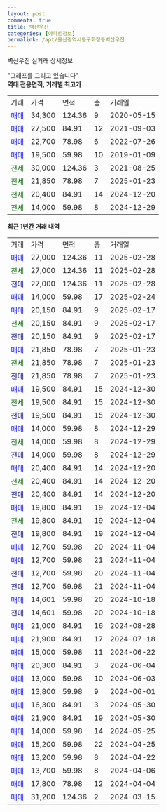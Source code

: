 ```yaml
---
layout: post
comments: true
title: 벽산우진
categories: [아파트정보]
permalink: /apt/울산광역시동구화정동벽산우진
---
```


벽산우진 실거래 상세정보

<script type="text/javascript">
  google.charts.load('current', {'packages':['line', 'corechart']});
  google.charts.setOnLoadCallback(drawChart);

  function drawChart() {
    var data = new google.visualization.DataTable();
    data.addColumn('date', '거래일');
    data.addColumn('number', "매매");
    data.addColumn('number', "전세");
    data.addColumn('number', "전매");

    data.addRows([[new Date(Date.parse("2025-02-28")), 27000, null, null], [new Date(Date.parse("2025-02-28")), null, 27000, null], [new Date(Date.parse("2025-02-28")), null, null, 27000], [new Date(Date.parse("2025-02-24")), 14000, null, null], [new Date(Date.parse("2025-02-17")), 20150, null, null], [new Date(Date.parse("2025-02-17")), null, 20150, null], [new Date(Date.parse("2025-02-17")), null, null, 20150], [new Date(Date.parse("2025-01-23")), 21850, null, null], [new Date(Date.parse("2025-01-23")), null, 21850, null], [new Date(Date.parse("2025-01-23")), null, null, 21850], [new Date(Date.parse("2024-12-30")), 19500, null, null], [new Date(Date.parse("2024-12-30")), null, 19500, null], [new Date(Date.parse("2024-12-30")), null, null, 19500], [new Date(Date.parse("2024-12-29")), 14000, null, null], [new Date(Date.parse("2024-12-29")), null, 14000, null], [new Date(Date.parse("2024-12-29")), null, null, 14000], [new Date(Date.parse("2024-12-20")), 20400, null, null], [new Date(Date.parse("2024-12-20")), null, 20400, null], [new Date(Date.parse("2024-12-20")), null, null, 20400], [new Date(Date.parse("2024-12-04")), 19800, null, null], [new Date(Date.parse("2024-12-04")), null, 19800, null], [new Date(Date.parse("2024-12-04")), null, null, 19800], [new Date(Date.parse("2024-11-04")), 12700, null, null], [new Date(Date.parse("2024-11-04")), 12700, null, null], [new Date(Date.parse("2024-11-04")), null, null, 12700], [new Date(Date.parse("2024-11-04")), null, null, 12700], [new Date(Date.parse("2024-10-18")), 14601, null, null], [new Date(Date.parse("2024-10-18")), null, null, 14601], [new Date(Date.parse("2024-08-28")), 21000, null, null], [new Date(Date.parse("2024-07-18")), 21900, null, null], [new Date(Date.parse("2024-06-22")), 15000, null, null], [new Date(Date.parse("2024-06-04")), 20300, null, null], [new Date(Date.parse("2024-06-03")), 13000, null, null], [new Date(Date.parse("2024-06-01")), 13800, null, null], [new Date(Date.parse("2024-05-30")), 16300, null, null], [new Date(Date.parse("2024-05-30")), 21900, null, null], [new Date(Date.parse("2024-05-25")), 14000, null, null], [new Date(Date.parse("2024-04-25")), 15200, null, null], [new Date(Date.parse("2024-04-22")), 13200, null, null], [new Date(Date.parse("2024-04-06")), 13700, null, null], [new Date(Date.parse("2024-04-04")), 17800, null, null], [new Date(Date.parse("2024-03-15")), 31200, null, null]]);

    var options = {
      hAxis: {
        format: 'yyyy/MM/dd'
      },    
      lineWidth: 0,
      pointsVisible: true,    
      title: '최근 1년간 유형별 실거래가 분포',
      legend: { position: 'bottom' }
    };

    var formatter = new google.visualization.NumberFormat({pattern:'###,###'} );
    formatter.format(data, 1);
    formatter.format(data, 2);
    
    setTimeout(function() {
        var chart = new google.visualization.LineChart(document.getElementById('columnchart_material'));
        chart.draw(data, (options));
        document.getElementById('loading').style.display = 'none';
    }, 200);
  }
</script>


<div id="loading" style="z-index:20; display: block; margin-left: 0px">"그래프를 그리고 있습니다"</div>
<div id="columnchart_material" style="width: 95%; margin-left: 0px; display: block"></div>
<!-- contents start -->
<b>역대 전용면적, 거래별 최고가</b>
<table class="sortable">
    <tr>
      <td>거래</td>
      <td>가격</td>
      <td>면적</td>
      <td>층</td>
      <td>거래일</td>
    </tr>
        <tr>
          <td><a style="color: blue">매매</a></td>
          <td>34,300</td>
          <td>124.36</td>
          <td>9</td>
          <td>2020-05-15</td>
        </tr>            <tr>
          <td><a style="color: blue">매매</a></td>
          <td>27,500</td>
          <td>84.91</td>
          <td>12</td>
          <td>2021-09-03</td>
        </tr>            <tr>
          <td><a style="color: blue">매매</a></td>
          <td>22,700</td>
          <td>78.98</td>
          <td>6</td>
          <td>2022-07-26</td>
        </tr>            <tr>
          <td><a style="color: blue">매매</a></td>
          <td>19,500</td>
          <td>59.98</td>
          <td>10</td>
          <td>2019-01-09</td>
        </tr>        
        <tr>
              <td><a style="color: darkgreen">전세</a></td>
              <td>30,000</td>
              <td>124.36</td>
              <td>3</td>
              <td>2021-08-25</td>
            </tr>            <tr>
              <td><a style="color: darkgreen">전세</a></td>
              <td>21,850</td>
              <td>78.98</td>
              <td>7</td>
              <td>2025-01-23</td>
            </tr>            <tr>
              <td><a style="color: darkgreen">전세</a></td>
              <td>20,400</td>
              <td>84.91</td>
              <td>14</td>
              <td>2024-12-20</td>
            </tr>            <tr>
              <td><a style="color: darkgreen">전세</a></td>
              <td>14,000</td>
              <td>59.98</td>
              <td>8</td>
              <td>2024-12-29</td>
            </tr>        
    
</table>

<b>최근 1년간 거래 내역</b>

<table class="sortable">
    <tr>
      <td>거래</td>
      <td>가격</td>
      <td>면적</td>
      <td>층</td>
      <td>거래일</td>
    </tr>
    <tr>
      <td><a style="color: blue">매매</a></td>
      <td>27,000</td>
      <td>124.36</td>
      <td>11</td>
      <td>2025-02-28</td>
    </tr>          <tr>
      <td><a style="color: darkgreen">전세</a></td>
      <td>27,000</td>
      <td>124.36</td>
      <td>11</td>
      <td>2025-02-28</td>
    </tr>          <tr>
      <td><a style="color: darkblue">전매</a></td>
      <td>27,000</td>
      <td>124.36</td>
      <td>11</td>
      <td>2025-02-28</td>
    </tr>          <tr>
      <td><a style="color: blue">매매</a></td>
      <td>14,000</td>
      <td>59.98</td>
      <td>17</td>
      <td>2025-02-24</td>
    </tr>          <tr>
      <td><a style="color: blue">매매</a></td>
      <td>20,150</td>
      <td>84.91</td>
      <td>9</td>
      <td>2025-02-17</td>
    </tr>          <tr>
      <td><a style="color: darkgreen">전세</a></td>
      <td>20,150</td>
      <td>84.91</td>
      <td>9</td>
      <td>2025-02-17</td>
    </tr>          <tr>
      <td><a style="color: darkblue">전매</a></td>
      <td>20,150</td>
      <td>84.91</td>
      <td>9</td>
      <td>2025-02-17</td>
    </tr>          <tr>
      <td><a style="color: blue">매매</a></td>
      <td>21,850</td>
      <td>78.98</td>
      <td>7</td>
      <td>2025-01-23</td>
    </tr>          <tr>
      <td><a style="color: darkgreen">전세</a></td>
      <td>21,850</td>
      <td>78.98</td>
      <td>7</td>
      <td>2025-01-23</td>
    </tr>          <tr>
      <td><a style="color: darkblue">전매</a></td>
      <td>21,850</td>
      <td>78.98</td>
      <td>7</td>
      <td>2025-01-23</td>
    </tr>          <tr>
      <td><a style="color: blue">매매</a></td>
      <td>19,500</td>
      <td>84.91</td>
      <td>15</td>
      <td>2024-12-30</td>
    </tr>          <tr>
      <td><a style="color: darkgreen">전세</a></td>
      <td>19,500</td>
      <td>84.91</td>
      <td>15</td>
      <td>2024-12-30</td>
    </tr>          <tr>
      <td><a style="color: darkblue">전매</a></td>
      <td>19,500</td>
      <td>84.91</td>
      <td>15</td>
      <td>2024-12-30</td>
    </tr>          <tr>
      <td><a style="color: blue">매매</a></td>
      <td>14,000</td>
      <td>59.98</td>
      <td>8</td>
      <td>2024-12-29</td>
    </tr>          <tr>
      <td><a style="color: darkgreen">전세</a></td>
      <td>14,000</td>
      <td>59.98</td>
      <td>8</td>
      <td>2024-12-29</td>
    </tr>          <tr>
      <td><a style="color: darkblue">전매</a></td>
      <td>14,000</td>
      <td>59.98</td>
      <td>8</td>
      <td>2024-12-29</td>
    </tr>          <tr>
      <td><a style="color: blue">매매</a></td>
      <td>20,400</td>
      <td>84.91</td>
      <td>14</td>
      <td>2024-12-20</td>
    </tr>          <tr>
      <td><a style="color: darkgreen">전세</a></td>
      <td>20,400</td>
      <td>84.91</td>
      <td>14</td>
      <td>2024-12-20</td>
    </tr>          <tr>
      <td><a style="color: darkblue">전매</a></td>
      <td>20,400</td>
      <td>84.91</td>
      <td>14</td>
      <td>2024-12-20</td>
    </tr>          <tr>
      <td><a style="color: blue">매매</a></td>
      <td>19,800</td>
      <td>84.91</td>
      <td>19</td>
      <td>2024-12-04</td>
    </tr>          <tr>
      <td><a style="color: darkgreen">전세</a></td>
      <td>19,800</td>
      <td>84.91</td>
      <td>19</td>
      <td>2024-12-04</td>
    </tr>          <tr>
      <td><a style="color: darkblue">전매</a></td>
      <td>19,800</td>
      <td>84.91</td>
      <td>19</td>
      <td>2024-12-04</td>
    </tr>          <tr>
      <td><a style="color: blue">매매</a></td>
      <td>12,700</td>
      <td>59.98</td>
      <td>20</td>
      <td>2024-11-04</td>
    </tr>          <tr>
      <td><a style="color: blue">매매</a></td>
      <td>12,700</td>
      <td>59.98</td>
      <td>21</td>
      <td>2024-11-04</td>
    </tr>          <tr>
      <td><a style="color: darkblue">전매</a></td>
      <td>12,700</td>
      <td>59.98</td>
      <td>20</td>
      <td>2024-11-04</td>
    </tr>          <tr>
      <td><a style="color: darkblue">전매</a></td>
      <td>12,700</td>
      <td>59.98</td>
      <td>21</td>
      <td>2024-11-04</td>
    </tr>          <tr>
      <td><a style="color: blue">매매</a></td>
      <td>14,601</td>
      <td>59.98</td>
      <td>20</td>
      <td>2024-10-18</td>
    </tr>          <tr>
      <td><a style="color: darkblue">전매</a></td>
      <td>14,601</td>
      <td>59.98</td>
      <td>20</td>
      <td>2024-10-18</td>
    </tr>          <tr>
      <td><a style="color: blue">매매</a></td>
      <td>21,000</td>
      <td>84.91</td>
      <td>16</td>
      <td>2024-08-28</td>
    </tr>          <tr>
      <td><a style="color: blue">매매</a></td>
      <td>21,900</td>
      <td>84.91</td>
      <td>17</td>
      <td>2024-07-18</td>
    </tr>          <tr>
      <td><a style="color: blue">매매</a></td>
      <td>15,000</td>
      <td>59.98</td>
      <td>11</td>
      <td>2024-06-22</td>
    </tr>          <tr>
      <td><a style="color: blue">매매</a></td>
      <td>20,300</td>
      <td>84.91</td>
      <td>3</td>
      <td>2024-06-04</td>
    </tr>          <tr>
      <td><a style="color: blue">매매</a></td>
      <td>13,000</td>
      <td>59.98</td>
      <td>10</td>
      <td>2024-06-03</td>
    </tr>          <tr>
      <td><a style="color: blue">매매</a></td>
      <td>13,800</td>
      <td>59.98</td>
      <td>9</td>
      <td>2024-06-01</td>
    </tr>          <tr>
      <td><a style="color: blue">매매</a></td>
      <td>16,300</td>
      <td>84.91</td>
      <td>3</td>
      <td>2024-05-30</td>
    </tr>          <tr>
      <td><a style="color: blue">매매</a></td>
      <td>21,900</td>
      <td>84.91</td>
      <td>19</td>
      <td>2024-05-30</td>
    </tr>          <tr>
      <td><a style="color: blue">매매</a></td>
      <td>14,000</td>
      <td>59.98</td>
      <td>14</td>
      <td>2024-05-25</td>
    </tr>          <tr>
      <td><a style="color: blue">매매</a></td>
      <td>15,200</td>
      <td>59.98</td>
      <td>22</td>
      <td>2024-04-25</td>
    </tr>          <tr>
      <td><a style="color: blue">매매</a></td>
      <td>13,200</td>
      <td>59.98</td>
      <td>8</td>
      <td>2024-04-22</td>
    </tr>          <tr>
      <td><a style="color: blue">매매</a></td>
      <td>13,700</td>
      <td>59.98</td>
      <td>8</td>
      <td>2024-04-06</td>
    </tr>          <tr>
      <td><a style="color: blue">매매</a></td>
      <td>17,800</td>
      <td>78.98</td>
      <td>12</td>
      <td>2024-04-04</td>
    </tr>          <tr>
      <td><a style="color: blue">매매</a></td>
      <td>31,200</td>
      <td>124.36</td>
      <td>2</td>
      <td>2024-03-15</td>
    </tr>      </table>
<!-- contents end -->    

